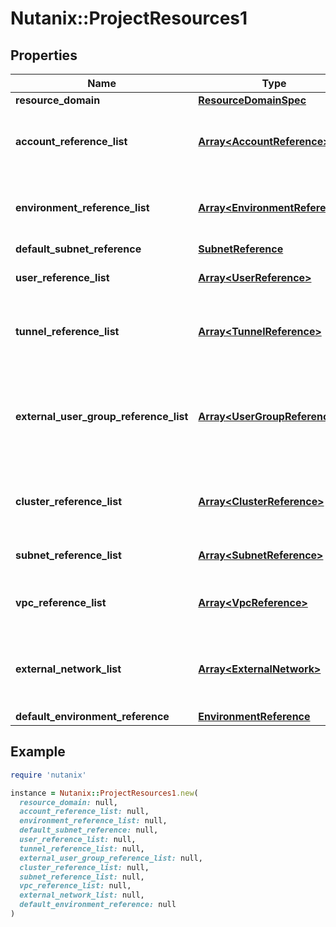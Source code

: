# Nutanix::ProjectResources1

## Properties

| Name | Type | Description | Notes |
| ---- | ---- | ----------- | ----- |
| **resource_domain** | [**ResourceDomainSpec**](ResourceDomainSpec.md) |  | [optional] |
| **account_reference_list** | [**Array&lt;AccountReference&gt;**](AccountReference.md) | List of accounts associated with the project. | [optional] |
| **environment_reference_list** | [**Array&lt;EnvironmentReference&gt;**](EnvironmentReference.md) | List of environments associated with the project. | [optional] |
| **default_subnet_reference** | [**SubnetReference**](SubnetReference.md) |  | [optional] |
| **user_reference_list** | [**Array&lt;UserReference&gt;**](UserReference.md) | List of users in the project. | [optional] |
| **tunnel_reference_list** | [**Array&lt;TunnelReference&gt;**](TunnelReference.md) | List of tunnels associated with the project. | [optional] |
| **external_user_group_reference_list** | [**Array&lt;UserGroupReference&gt;**](UserGroupReference.md) | List of directory service user groups. These groups are not managed by Nutanix.  | [optional] |
| **cluster_reference_list** | [**Array&lt;ClusterReference&gt;**](ClusterReference.md) | List of clusters associated with the project. | [optional] |
| **subnet_reference_list** | [**Array&lt;SubnetReference&gt;**](SubnetReference.md) | List of subnets for the project. | [optional] |
| **vpc_reference_list** | [**Array&lt;VpcReference&gt;**](VpcReference.md) | List of VPCs associated with the project. | [optional] |
| **external_network_list** | [**Array&lt;ExternalNetwork&gt;**](ExternalNetwork.md) | List of external network associated with the project. | [optional] |
| **default_environment_reference** | [**EnvironmentReference**](EnvironmentReference.md) |  | [optional] |

## Example

```ruby
require 'nutanix'

instance = Nutanix::ProjectResources1.new(
  resource_domain: null,
  account_reference_list: null,
  environment_reference_list: null,
  default_subnet_reference: null,
  user_reference_list: null,
  tunnel_reference_list: null,
  external_user_group_reference_list: null,
  cluster_reference_list: null,
  subnet_reference_list: null,
  vpc_reference_list: null,
  external_network_list: null,
  default_environment_reference: null
)
```

